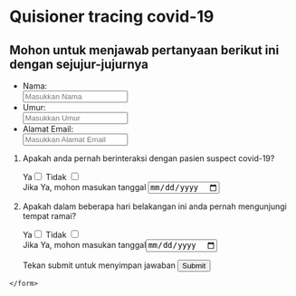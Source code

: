 <!DOCTYPE html>
<html lang="en" dir="ltr">
  <head>
    <meta charset="utf-8">
    <title>Quisioner Latihan</title>
  </head>
  <body>
    <h1>Quisioner tracing covid-19</h1>
    <h2>Mohon untuk menjawab pertanyaan berikut ini dengan sejujur-jujurnya</h2>
    <form>
      <ul>
        <li>Nama: <br><input type="text" name="Nama" placeholder="Masukkan Nama" required></li>
        <li>Umur: <br><input type="number" name="Umur" placeholder="Masukkan Umur"></li>
        <li>Alamat Email: <br><input type="email" name="Email" placeholder="Masukkan Alamat Email"required></li>
      </ul>
      <ol>
        <li>Apakah anda pernah berinteraksi dengan pasien suspect covid-19?</li>
        <p>Ya<input type="checkbox" name="" value="" required> Tidak <input type="checkbox" name="" value="" required> <br>Jika Ya, mohon masukan tanggal <input type="date" name="Ya" value="Jika Ya, Tuliskan Tanggal"></p>
        <li>Apakah dalam beberapa hari belakangan ini anda pernah mengunjungi tempat ramai?</li>
        <p>Ya<input type="checkbox" name="" value="" required> Tidak <input type="checkbox" name="" value=""required> <br>Jika Ya, mohon masukan tanggal<input type="date" name="Ya" value="Jika Ya, Tuliskan Tanggal"></p>
        <p>Tekan submit untuk menyimpan jawaban <input type="submit" name="" value="Submit"></p>
      </ol>

    </form>
  </body>
</html>
